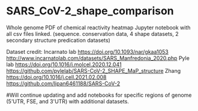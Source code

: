 # SARS_CoV-2_shape_comparison
Whole genome PDF of chemical reactivity heatmap
Jupyter notebook with all csv files linked. (sequence. conservation data, 4 shape datasets, 2 secondary structure predication datasets)

Dataset credit:
Incarnato lab https://doi.org/10.1093/nar/gkaa1053 http://www.incarnatolab.com/datasets/SARS_Manfredonia_2020.php
Pyle lab https://doi.org/10.1016/j.molcel.2020.12.041 https://github.com/pylelab/SARS-CoV-2_SHAPE_MaP_structure
Zhang https://doi.org/10.1016/j.cell.2021.02.008 https://github.com/lipan6461188/SARS-CoV-2

#Will continue updating and add notebooks for specific regions of genome (5'UTR, FSE, and 3'UTR) with additional datasets.
